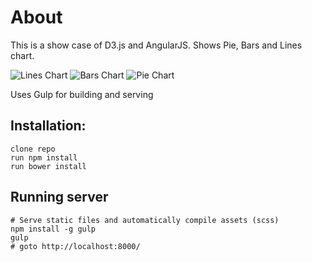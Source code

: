# About

This is a show case of D3.js and AngularJS.
Shows Pie, Bars and Lines chart.

![Lines Chart](https://raw.github.com/idanb11/d3-angular/master/screen-shots/D3-Lines-Chart.png)
![Bars Chart](https://raw.github.com/idanb11/d3-angular/master/screen-shots/D3-Bars-Chart.png)
![Pie Chart](https://raw.github.com/idanb11/d3-angular/master/screen-shots/D3-Pie-Chart.png)

Uses Gulp for building and serving
## Installation:
    clone repo
    run npm install
    run bower install

## Running server
    # Serve static files and automatically compile assets (scss)
    npm install -g gulp
    gulp
    # goto http://localhost:8000/